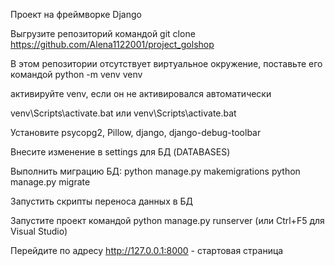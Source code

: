 Проект на фреймворке Django

Выгрузите репозиторий командой git clone https://github.com/Alena1122001/project_golshop

В этом репозитории отсутствует виртуальное окружение, поставьте его командой python -m venv venv

активируйте venv, если он не активировался автоматически

venv\Scripts\activate.bat или venv\Scripts\activate.bat

Установите psycopg2, Pillow, django, django-debug-toolbar

Внесите изменение в settings для БД (DATABASES)

Выполнить миграцию БД: python manage.py makemigrations python manage.py migrate

Запустить скрипты переноса данных в БД

Запустите проект командой python manage.py runserver (или Ctrl+F5 для Visual Studio)

Перейдите по адресу http://127.0.0.1:8000 - стартовая страница
